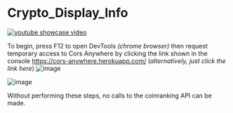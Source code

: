 # Crypto_Display_Info
[![youtube showcase video](https://img.youtube.com/vi/6zRX6yXJEts/0.jpg)](https://www.youtube.com/watch?v=6zRX6yXJEts)


To begin, press F12 to open DevTools *(chrome browser)* then request temporary access to Cors Anywhere by clicking the link shown in the console  https://cors-anywhere.herokuapp.com/ (*alternatively, just click the link here*)
![image](https://user-images.githubusercontent.com/77880911/112754415-dd8d0000-8f90-11eb-8e31-caa8a9b4861e.png)


![image](https://user-images.githubusercontent.com/77880911/112754529-51c7a380-8f91-11eb-8c6f-e6238a7070d8.png)

Without performing these steps, no calls to the coinranking API can be made. 

